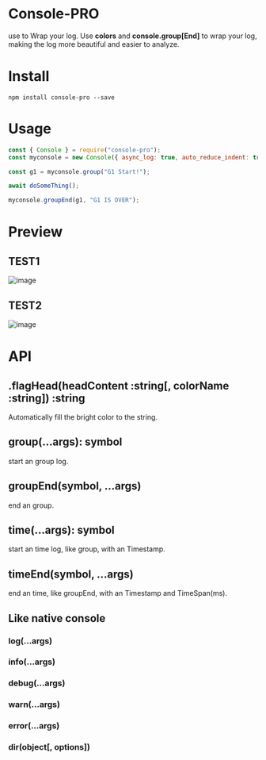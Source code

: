 # Console-PRO

use  to Wrap your log.
Use **colors** and **console.group[End]** to wrap your log, making the log more beautiful and easier to analyze.

# Install

```
npm install console-pro --save
```

# Usage

```js
const { Console } = require("console-pro");
const myconsole = new Console({ async_log: true, auto_reduce_indent: true });

const g1 = myconsole.group("G1 Start!");

await doSomeThing();

myconsole.groupEnd(g1, "G1 IS OVER");
```

# Preview

## TEST1
![image](https://user-images.githubusercontent.com/2151644/29110708-273666d4-7d1a-11e7-9f04-7cc0c29d7011.png)

## TEST2
![image](https://user-images.githubusercontent.com/2151644/29110771-71569aa4-7d1a-11e7-975d-f5c7cf1d5b42.png)

# API

## .flagHead(headContent :string[, colorName :string]) :string
Automatically fill the bright color to the string.

## group(...args): symbol
start an group log.

## groupEnd(symbol, ...args)
end an group.

## time(...args): symbol
start an time log, like group, with an Timestamp.

## timeEnd(symbol, ...args)
end an time, like groupEnd, with an Timestamp and TimeSpan(ms).

## Like native console

### log(...args)

### info(...args)

### debug(...args)

### warn(...args)

### error(...args)

### dir(object[, options])
